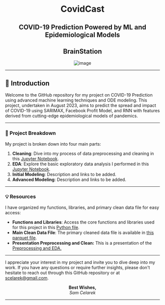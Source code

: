 <div align="center">

# CovidCast
## **COVID-19 Prediction Powered by ML and Epidemiological Models**
## **BrainStation**

![image](https://github.com/scelarek/BrainStation_Capstone/assets/115444760/1cfbb6d5-60cb-4e81-98e3-8e68d36e3d8f)


</div>

---

## 🌟 Introduction

Welcome to the GitHub repository for my project on COVID-19 Prediction using advanced machine learning techniques and ODE modeling. This project, undertaken in August 2023, aims to predict the spread and impact of COVID-19 using SARIMAX, Facebook Profit Model, and RNN with features derived from cutting-edge epidemiological models of pandemics.

---

### 🚀 Project Breakdown

My project is broken down into four main parts:

1. **Cleaning**: Dive into my process of data preprocessing and cleaning in this [Jupyter Notebook](https://github.com/scelarek/BrainStation_Capstone/blob/d2dcb369dbfd98b2e8954b0028a0293529448294/Capstone/1.%20Covid%20Preprocessing.ipynb).
2. **EDA**: Explore the basic exploratory data analysis I performed in this [Jupyter Notebook](https://github.com/scelarek/BrainStation_Capstone/blob/d2dcb369dbfd98b2e8954b0028a0293529448294/Capstone/2.%20Sample%20EDA%20(Basic).ipynb).
3. **Initial Modeling**: Description and links to be added.
4. **Advanced Modeling**: Description and links to be added.

---

### 💡 Resources

I have organized my functions, libraries, and primary clean data file for easy access:  

- **Functions and Libraries**: Access the core functions and libraries used for this project in this [Python file](https://github.com/scelarek/BrainStation_Capstone/blob/d2dcb369dbfd98b2e8954b0028a0293529448294/Capstone/capstone_functions.py).
- **Main Clean Data File**: The primary cleaned data file is available in [this parquet file](https://github.com/scelarek/BrainStation_Capstone/blob/d2dcb369dbfd98b2e8954b0028a0293529448294/Data/master_df.parquet).
- **Presentation Preprocessing and Clean:**  This is a presentation of the [Preprocessing and EDA.](https://github.com/scelarek/BrainStation_Capstone/blob/e824c901efdb0adf1783256664bcfe054ae51001/Presentations/COVID%20Preprocessing%20and%20EDA.pdf)

---

I appreciate your interest in my project and invite you to dive deep into my work. If you have any questions or require further insights, please don't hesitate to reach out through this GitHub repository or at scelarek@gmail.com.

<div align="center">

**Best Wishes,**  
*Sam Celarek*

</div>

---
